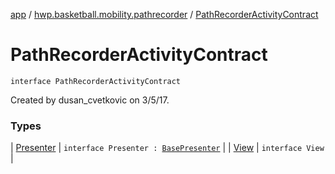 [app](../../index.md) / [hwp.basketball.mobility.pathrecorder](../index.md) / [PathRecorderActivityContract](.)

# PathRecorderActivityContract

`interface PathRecorderActivityContract`

Created by dusan_cvetkovic on 3/5/17.

### Types

| [Presenter](-presenter.md) | `interface Presenter : `[`BasePresenter`](../../hwp.basketball.mobility/-base-presenter/index.md) |
| [View](-view/index.md) | `interface View` |

